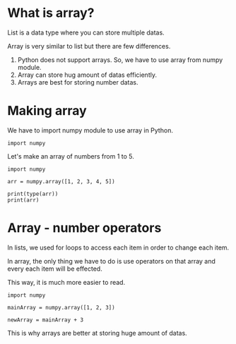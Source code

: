 # What is array?

List is a data type where you can store multiple datas.

Array is very similar to list but there are few differences.

1. Python does not support arrays. So, we have to use array from numpy module.
2. Array can store hug amount of datas efficiently.
3. Arrays are best for storing number datas.

# Making array

We have to import numpy module to use array in Python.

```
import numpy
```

Let's make an array of numbers from 1 to 5.

```
import numpy

arr = numpy.array([1, 2, 3, 4, 5])

print(type(arr))
print(arr)
```

# Array - number operators

In lists, we used for loops to access each item in order to change each item.

In array, the only thing we have to do is use operators on that array and every each item will be effected.

This way, it is much more easier to read.

```
import numpy

mainArray = numpy.array([1, 2, 3])

newArray = mainArray + 3
```

This is why arrays are better at storing huge amount of datas.
